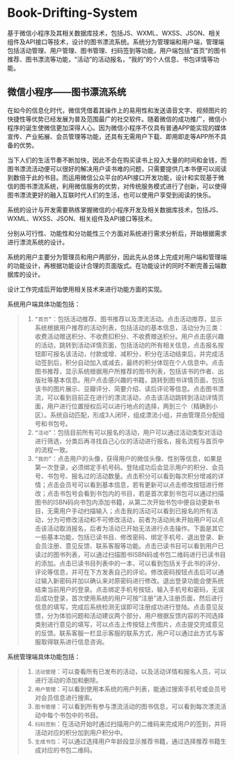 Book-Drifting-System
====
基于微信小程序及其相关数据库技术，包括JS、WXML、WXSS、JSON、相关组件及API接口等技术，设计的图书漂流系统。系统分为管理端和用户端，管理端包括活动管理、用户管理、图书管理、扫码签到等功能，用户端包括“首页”的图书推荐、图书漂流等功能，“活动”的活动报名，“我的”的个人信息、书包详情等功能。

微信小程序——图书漂流系统
----

在如今的信息化时代，微信凭借着其操作上的易用性和发送语音文字、视频图片的快捷性等优势已经发展为普及范围最广的社交软件。随着微信的成功推广，微信小程序的诞生使微信更加深得人心。因为微信小程序不仅具有普通APP能实现的媒体宣传、产业拓展、会员管理等功能，还具有无需用户下载、即用即走等APP所不具备的优势。

当下人们的生活节奏不断加快，因此不会在购买读书上投入大量的时间和金钱，而图书漂流活动便可以很好的解决用户读书难的问题，只需要提供几本书便可以阅读到数倍于此的书目。而运用微信公众平台的API接口开发功能，设计和实现基于微信的图书漂流系统，利用微信服务的优势，对传统服务模式进行了创新，可以使得图书漂流更好的融入互联时代人们的生活，也可以使用户享受到阅读的快乐。

系统的设计与开发需要熟练掌握微信的小程序开发及相关数据库技术，包括JS、WXML、WXSS、JSON、相关组件及API接口等技术。

分别从可行性、功能性和分功能性三个方面对系统进行需求分析后，开始根据需求进行漂流系统的设计。

系统的用户主要分为管理员和用户两部分，因此先从总体上完成对用户端和管理端的功能设计，再根据功能设计合理的页面版式。在功能设计的同时不断完善云端数据库的设计。

设计工作完成后开始使用相关技术来进行功能方面的实现。


系统用户端具体功能包括：
> 1.	`“首页”`：包括活动推荐、图书推荐以及漂流活动。点击活动推荐，显示系统根据用户推荐的活动列表，包括活动的基本信息，活动分为三类：收费活动赠送积分、不收费扣积分、不收费赠送积分。用户点击感兴趣的活动，跳转到活动详情页面，包括活动的所有相关信息，点击报名按钮即可报名该活动，付款或增、减积分，积分在活动结束后，并完成活动签到后，积分自动加入或减去，最终的积分体现在个人信息中。点击图书推荐，显示系统根据用户所推荐的图书列表，包括该书的作者、出版社等基本信息。用户点击感兴趣的书籍，跳转到图书详情页面，包括该书的图片展示、豆瓣评分、简要介绍、读后评论等信息。点击图书漂流，可以看到目前正在进行的漂流活动，点击该活动跳转到活动详情页面，用户进行位置授权后可以进行地点的选择，两到三个（精确到小区）。系统自动匹配，形成3人闭环，组成漂流小组，并由管理员分配组号和书包号。
> 2.	`“活动”`：包括目前所有可以报名的活动，用户可以通过活动类型对活动进行筛选，分类后再寻找自己心仪的活动进行报名，报名流程与首页中的流程一致。
> 3.	`“我的”`：点击用户的头像，获得用户的微信头像、性别等信息，如果是第一次登录，必须绑定手机号码。登陆成功后会显示用户的积分、会员号、书包号、报名过的活动数量。点击积分可以看到每次积分增减的详情；点击会员号可以看到基本信息，若有更新可以点击修改按钮进行修改；点击书包号会看到书包内的书目，若是首次拿到书包可以通过扫描图书的ISBN码向书包内添加书籍，从第二次开始书包中便自动更新书目，无需用户手动扫描输入；点击我的活动可以看到已报名的所有活动，分为可修改活动和不可修改活动，前者为活动尚未开始用户可以点击该活动取消报名，后者为活动已开始无法进行点击操作。下面是其它一些基本功能，包括已读书目、修改密码、绑定手机号、退出登录、新会员注册、意见反馈、联系客服等功能。点击已读书目可以看到用户已读过的图书列表，可以通过扫描图书ISBN码或书包二维码进行已读书目的添加。点击已读书目列表中的一本，可以看到包括关于此书的评分、评论等信息，并可在下方发表自己的评论。修改密码按钮点击后可以通过输入新密码并加以确认来对原密码进行修改。退出登录功能会使系统结束当前用户的登录。点击绑定手机号按钮，输入手机号和密码，无误后成功登录，首次使用系统的用户可按“注册”进入注册页面，然后进行信息的填写，完成后系统检测无误即可注册成功进行登陆。点击意见反馈，分为体验问题和活动建议两个部分，用户根据反馈内容的不同选择类别进行意见的填写，可以点击上传按钮上传图片，点击提交完成意见的反馈。联系客服一栏显示客服的联系方式，用户可以通过此方式与客服取得联系进行信息咨询。

   
系统管理端具体功能包括：
> 1.	`活动管理`：可以查看所有已发布的活动，以及活动详情和报名人员，可以进行活动的添加和删除。
> 2.	`用户管理`：可以看到使用本系统的用户列表，能通过搜索手机号或会员号对会员信息进行搜索。
> 3.	`图书管理`：可以看到所有参与漂流活动的图书信息，可以看到每次漂流活动中每个书包中的书目。
> 4.	`扫码签到`：在活动开始时通过扫描用户的二维码来完成用户的签到，并将活动对应的积分加到用户积分中。
> 5.	`生成书包`：可以通过选择用户年龄段显示推荐书籍，通过选择推荐书籍生成对应的书包二维码。
